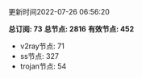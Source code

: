 更新时间2022-07-26 06:56:20

**总订阅: 73**
**总节点: 2816**
**有效节点: 452**
- v2ray节点: 71
- ss节点: 327
- trojan节点: 54
